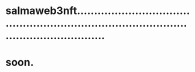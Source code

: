 # salmaweb3nft...................................................................................................................
# soon.
